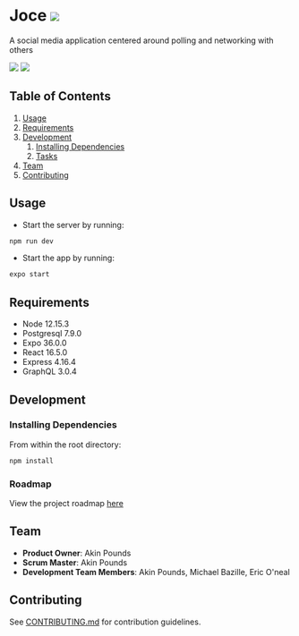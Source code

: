 # Joce   ![](https://res.cloudinary.com/https-pilot-tune-herokuapp-com/image/upload/v1602265727/template_primary_2_czke5t.png)

  A social media application centered around polling and networking with others
  
  ![](https://res.cloudinary.com/https-pilot-tune-herokuapp-com/image/upload/v1602265364/template_primary_1_hwczzv.jpg)
  ![](https://res.cloudinary.com/https-pilot-tune-herokuapp-com/image/upload/v1602265355/template_primary_rl6pu2.png)
  

## Table of Contents

1. [Usage](#Usage)
1. [Requirements](#requirements)
1. [Development](#development)
    1. [Installing Dependencies](#installing-dependencies)
    1. [Tasks](#tasks)
1. [Team](#team)
1. [Contributing](#contributing) 


## Usage

- Start the server by running: 

```sh
npm run dev
```

- Start the app by running: 
```sh
expo start
```

## Requirements

- Node 12.15.3
- Postgresql 7.9.0
- Expo 36.0.0
- React 16.5.0
- Express 4.16.4
- GraphQL 3.0.4

## Development

### Installing Dependencies

From within the root directory:

```sh
npm install
```

### Roadmap

View the project roadmap [here](https://github.com/serverusnola/Guardian/issues)

## Team

  - __Product Owner__: Akin Pounds
  - __Scrum Master__: Akin Pounds
  - __Development Team Members__: Akin Pounds, Michael Bazille, Eric O'neal


## Contributing

See [CONTRIBUTING.md](https://github.com/serverusnola/Guardian/blob/master/CONTRIBUTING.md) for contribution guidelines.

